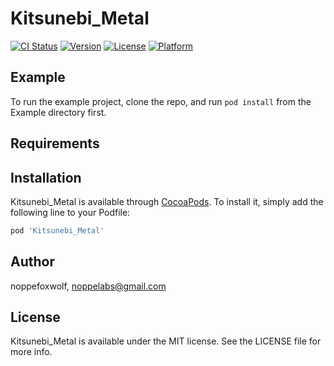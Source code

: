 # Kitsunebi_Metal

[![CI Status](https://img.shields.io/travis/noppefoxwolf/Kitsunebi_Metal.svg?style=flat)](https://travis-ci.org/noppefoxwolf/Kitsunebi_Metal)
[![Version](https://img.shields.io/cocoapods/v/Kitsunebi_Metal.svg?style=flat)](https://cocoapods.org/pods/Kitsunebi_Metal)
[![License](https://img.shields.io/cocoapods/l/Kitsunebi_Metal.svg?style=flat)](https://cocoapods.org/pods/Kitsunebi_Metal)
[![Platform](https://img.shields.io/cocoapods/p/Kitsunebi_Metal.svg?style=flat)](https://cocoapods.org/pods/Kitsunebi_Metal)

## Example

To run the example project, clone the repo, and run `pod install` from the Example directory first.

## Requirements

## Installation

Kitsunebi_Metal is available through [CocoaPods](https://cocoapods.org). To install
it, simply add the following line to your Podfile:

```ruby
pod 'Kitsunebi_Metal'
```

## Author

noppefoxwolf, noppelabs@gmail.com

## License

Kitsunebi_Metal is available under the MIT license. See the LICENSE file for more info.

